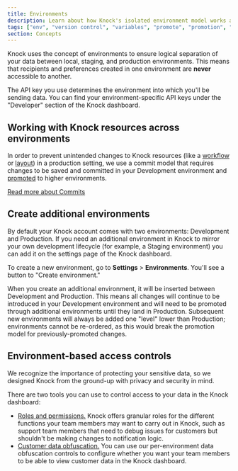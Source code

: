 ```yaml
---
title: Environments
description: Learn about how Knock's isolated environment model works and how it fits into your system development lifecycle.
tags: ["env", "version control", "variables", "promote", "promotion", "staging"]
section: Concepts
---
```


Knock uses the concept of environments to ensure logical separation of your data between
local, staging, and production environments. This means that recipients and preferences created
in one environment are **never** accessible to another.

The API key you use determines the environment into which you'll be sending data. You can find your environment-specific API keys under the "Developer" section of the Knock dashboard.

## Working with Knock resources across environments

In order to prevent unintended changes to Knock resources (like a [workflow](/concepts/workflows) or [layout](/integrations/email/layouts)) in a production setting, we use a commit model that requires changes to be saved and committed in your Development environment and [promoted](/concepts/commits#promotion-and-rollback) to higher environments.

[Read more about Commits](/concepts/commits)

## Create additional environments

By default your Knock account comes with two environments: Development and Production. If you need an additional environment in Knock to mirror your own development lifecycle (for example, a Staging environment) you can add it on the settings page of the Knock dashboard.

To create a new environment, go to **Settings** > **Environments**. You'll see a button to "Create environment."

When you create an additional environment, it will be inserted between Development and Production. This means all changes will continue to be introduced in your Development environment and will need to be promoted through additional environments until they land in Production. Subsequent new environments will always be added one "level" lower than Production; environments cannot be re-ordered, as this would break the promotion model for previously-promoted changes.

## Environment-based access controls

We recognize the importance of protecting your sensitive data, so we designed Knock from the ground-up with privacy and security in mind.

There are two tools you can use to control access to your data in the Knock dashboard:

- [Roles and permissions.](/manage-your-account/roles-and-permissions) Knock offers granular roles for the different functions your team members may want to carry out in Knock, such as support team members that need to debug issues for customers but shouldn't be making changes to notification logic.
- [Customer data obfuscation.](/manage-your-account/data-obfuscation) You can use our per-environment data obfuscation controls to configure whether you want your team members to be able to view customer data in the Knock dashboard.
